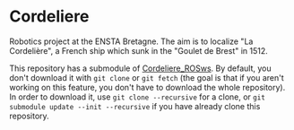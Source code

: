 # Cordeliere
Robotics project at the ENSTA Bretagne. The aim is to localize "La Cordelière", a French ship which sunk in the "Goulet de Brest" in 1512.

This repository has a submodule of [Cordeliere_ROSws](https://github.com/EnstaBretagneClubRobo/Cordeliere_ROSws.git). By default, you don't download it with `git clone` or `git fetch` (the goal is that if you aren't working on this feature, you don't have to download the whole repository). In order to download it, use `git clone --recursive` for a clone, or `git submodule update --init --recursive` if you have already clone this repository.

